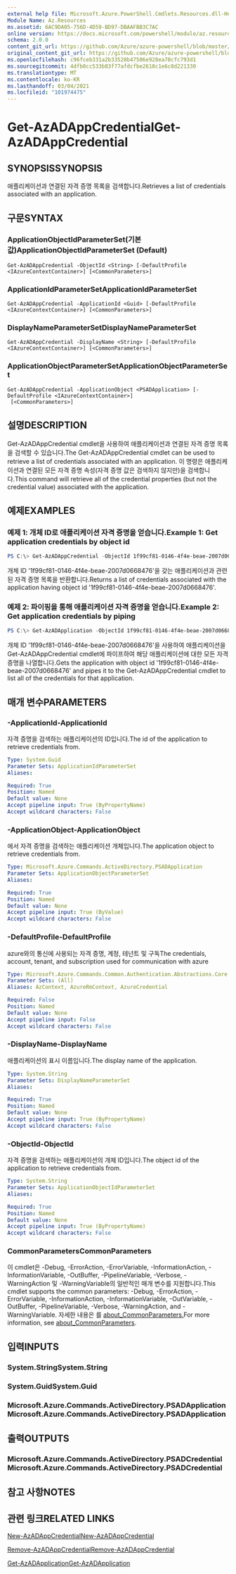 ```yaml
---
external help file: Microsoft.Azure.PowerShell.Cmdlets.Resources.dll-Help.xml
Module Name: Az.Resources
ms.assetid: 6AC9DA05-756D-4D59-BD97-DBAAFBB3C7AC
online version: https://docs.microsoft.com/powershell/module/az.resources/get-azadappcredential
schema: 2.0.0
content_git_url: https://github.com/Azure/azure-powershell/blob/master/src/Resources/Resources/help/Get-AzADAppCredential.md
original_content_git_url: https://github.com/Azure/azure-powershell/blob/master/src/Resources/Resources/help/Get-AzADAppCredential.md
ms.openlocfilehash: c96fceb331a2b33528b47506e928ea78cfc793d1
ms.sourcegitcommit: 4dfb0cc533b83f77afdcfbe2618c1e6c8d221330
ms.translationtype: MT
ms.contentlocale: ko-KR
ms.lasthandoff: 03/04/2021
ms.locfileid: "101974475"
---
```

# <span data-ttu-id="590b0-101">Get-AzADAppCredential</span><span class="sxs-lookup"><span data-stu-id="590b0-101">Get-AzADAppCredential</span></span>

## <span data-ttu-id="590b0-102">SYNOPSIS</span><span class="sxs-lookup"><span data-stu-id="590b0-102">SYNOPSIS</span></span>
<span data-ttu-id="590b0-103">애플리케이션과 연결된 자격 증명 목록을 검색합니다.</span><span class="sxs-lookup"><span data-stu-id="590b0-103">Retrieves a list of credentials associated with an application.</span></span>

## <span data-ttu-id="590b0-104">구문</span><span class="sxs-lookup"><span data-stu-id="590b0-104">SYNTAX</span></span>

### <span data-ttu-id="590b0-105">ApplicationObjectIdParameterSet(기본값)</span><span class="sxs-lookup"><span data-stu-id="590b0-105">ApplicationObjectIdParameterSet (Default)</span></span>
```
Get-AzADAppCredential -ObjectId <String> [-DefaultProfile <IAzureContextContainer>] [<CommonParameters>]
```

### <span data-ttu-id="590b0-106">ApplicationIdParameterSet</span><span class="sxs-lookup"><span data-stu-id="590b0-106">ApplicationIdParameterSet</span></span>
```
Get-AzADAppCredential -ApplicationId <Guid> [-DefaultProfile <IAzureContextContainer>] [<CommonParameters>]
```

### <span data-ttu-id="590b0-107">DisplayNameParameterSet</span><span class="sxs-lookup"><span data-stu-id="590b0-107">DisplayNameParameterSet</span></span>
```
Get-AzADAppCredential -DisplayName <String> [-DefaultProfile <IAzureContextContainer>] [<CommonParameters>]
```

### <span data-ttu-id="590b0-108">ApplicationObjectParameterSet</span><span class="sxs-lookup"><span data-stu-id="590b0-108">ApplicationObjectParameterSet</span></span>
```
Get-AzADAppCredential -ApplicationObject <PSADApplication> [-DefaultProfile <IAzureContextContainer>]
 [<CommonParameters>]
```

## <span data-ttu-id="590b0-109">설명</span><span class="sxs-lookup"><span data-stu-id="590b0-109">DESCRIPTION</span></span>
<span data-ttu-id="590b0-110">Get-AzADAppCredential cmdlet을 사용하여 애플리케이션과 연결된 자격 증명 목록을 검색할 수 있습니다.</span><span class="sxs-lookup"><span data-stu-id="590b0-110">The Get-AzADAppCredential cmdlet can be used to retrieve a list of credentials associated with an application.</span></span>
<span data-ttu-id="590b0-111">이 명령은 애플리케이션과 연결된 모든 자격 증명 속성(자격 증명 값은 검색하지 않지만)을 검색합니다.</span><span class="sxs-lookup"><span data-stu-id="590b0-111">This command will retrieve all of the credential properties (but not the credential value) associated with the application.</span></span>

## <span data-ttu-id="590b0-112">예제</span><span class="sxs-lookup"><span data-stu-id="590b0-112">EXAMPLES</span></span>

### <span data-ttu-id="590b0-113">예제 1: 개체 ID로 애플리케이션 자격 증명을 얻습니다.</span><span class="sxs-lookup"><span data-stu-id="590b0-113">Example 1: Get application credentials by object id</span></span>

```powershell
PS C:\> Get-AzADAppCredential -ObjectId 1f99cf81-0146-4f4e-beae-2007d0668476
```

<span data-ttu-id="590b0-114">개체 ID '1f99cf81-0146-4f4e-beae-2007d0668476'을 갖는 애플리케이션과 관련된 자격 증명 목록을 반환합니다.</span><span class="sxs-lookup"><span data-stu-id="590b0-114">Returns a list of credentials associated with the application having object id '1f99cf81-0146-4f4e-beae-2007d0668476'.</span></span>

### <span data-ttu-id="590b0-115">예제 2: 파이핑을 통해 애플리케이션 자격 증명을 얻습니다.</span><span class="sxs-lookup"><span data-stu-id="590b0-115">Example 2: Get application credentials by piping</span></span>

```powershell
PS C:\> Get-AzADApplication -ObjectId 1f99cf81-0146-4f4e-beae-2007d0668476 | Get-AzADAppCredential
```

<span data-ttu-id="590b0-116">개체 ID '1f99cf81-0146-4f4e-beae-2007d0668476'을 사용하여 애플리케이션을 Get-AzADAppCredential cmdlet에 파이프하여 해당 애플리케이션에 대한 모든 자격 증명을 나열합니다.</span><span class="sxs-lookup"><span data-stu-id="590b0-116">Gets the application with object id '1f99cf81-0146-4f4e-beae-2007d0668476' and pipes it to the Get-AzADAppCredential cmdlet to list all of the credentials for that application.</span></span>

## <span data-ttu-id="590b0-117">매개 변수</span><span class="sxs-lookup"><span data-stu-id="590b0-117">PARAMETERS</span></span>

### <span data-ttu-id="590b0-118">-ApplicationId</span><span class="sxs-lookup"><span data-stu-id="590b0-118">-ApplicationId</span></span>
<span data-ttu-id="590b0-119">자격 증명을 검색하는 애플리케이션의 ID입니다.</span><span class="sxs-lookup"><span data-stu-id="590b0-119">The id of the application to retrieve credentials from.</span></span>

```yaml
Type: System.Guid
Parameter Sets: ApplicationIdParameterSet
Aliases:

Required: True
Position: Named
Default value: None
Accept pipeline input: True (ByPropertyName)
Accept wildcard characters: False
```

### <span data-ttu-id="590b0-120">-ApplicationObject</span><span class="sxs-lookup"><span data-stu-id="590b0-120">-ApplicationObject</span></span>
<span data-ttu-id="590b0-121">에서 자격 증명을 검색하는 애플리케이션 개체입니다.</span><span class="sxs-lookup"><span data-stu-id="590b0-121">The application object to retrieve credentials from.</span></span>

```yaml
Type: Microsoft.Azure.Commands.ActiveDirectory.PSADApplication
Parameter Sets: ApplicationObjectParameterSet
Aliases:

Required: True
Position: Named
Default value: None
Accept pipeline input: True (ByValue)
Accept wildcard characters: False
```

### <span data-ttu-id="590b0-122">-DefaultProfile</span><span class="sxs-lookup"><span data-stu-id="590b0-122">-DefaultProfile</span></span>
<span data-ttu-id="590b0-123">azure와의 통신에 사용되는 자격 증명, 계정, 테넌트 및 구독</span><span class="sxs-lookup"><span data-stu-id="590b0-123">The credentials, account, tenant, and subscription used for communication with azure</span></span>

```yaml
Type: Microsoft.Azure.Commands.Common.Authentication.Abstractions.Core.IAzureContextContainer
Parameter Sets: (All)
Aliases: AzContext, AzureRmContext, AzureCredential

Required: False
Position: Named
Default value: None
Accept pipeline input: False
Accept wildcard characters: False
```

### <span data-ttu-id="590b0-124">-DisplayName</span><span class="sxs-lookup"><span data-stu-id="590b0-124">-DisplayName</span></span>
<span data-ttu-id="590b0-125">애플리케이션의 표시 이름입니다.</span><span class="sxs-lookup"><span data-stu-id="590b0-125">The display name of the application.</span></span>

```yaml
Type: System.String
Parameter Sets: DisplayNameParameterSet
Aliases:

Required: True
Position: Named
Default value: None
Accept pipeline input: True (ByPropertyName)
Accept wildcard characters: False
```

### <span data-ttu-id="590b0-126">-ObjectId</span><span class="sxs-lookup"><span data-stu-id="590b0-126">-ObjectId</span></span>
<span data-ttu-id="590b0-127">자격 증명을 검색하는 애플리케이션의 개체 ID입니다.</span><span class="sxs-lookup"><span data-stu-id="590b0-127">The object id of the application to retrieve credentials from.</span></span>

```yaml
Type: System.String
Parameter Sets: ApplicationObjectIdParameterSet
Aliases:

Required: True
Position: Named
Default value: None
Accept pipeline input: True (ByPropertyName)
Accept wildcard characters: False
```

### <span data-ttu-id="590b0-128">CommonParameters</span><span class="sxs-lookup"><span data-stu-id="590b0-128">CommonParameters</span></span>
<span data-ttu-id="590b0-129">이 cmdlet은 -Debug, -ErrorAction, -ErrorVariable, -InformationAction, -InformationVariable, -OutBuffer, -PipelineVariable, -Verbose, -WarningAction 및 -WarningVariable의 일반적인 매개 변수를 지원합니다.</span><span class="sxs-lookup"><span data-stu-id="590b0-129">This cmdlet supports the common parameters: -Debug, -ErrorAction, -ErrorVariable, -InformationAction, -InformationVariable, -OutVariable, -OutBuffer, -PipelineVariable, -Verbose, -WarningAction, and -WarningVariable.</span></span> <span data-ttu-id="590b0-130">자세한 내용은 를 [about_CommonParameters.](http://go.microsoft.com/fwlink/?LinkID=113216)</span><span class="sxs-lookup"><span data-stu-id="590b0-130">For more information, see [about_CommonParameters](http://go.microsoft.com/fwlink/?LinkID=113216).</span></span>

## <span data-ttu-id="590b0-131">입력</span><span class="sxs-lookup"><span data-stu-id="590b0-131">INPUTS</span></span>

### <span data-ttu-id="590b0-132">System.String</span><span class="sxs-lookup"><span data-stu-id="590b0-132">System.String</span></span>

### <span data-ttu-id="590b0-133">System.Guid</span><span class="sxs-lookup"><span data-stu-id="590b0-133">System.Guid</span></span>

### <span data-ttu-id="590b0-134">Microsoft.Azure.Commands.ActiveDirectory.PSADApplication</span><span class="sxs-lookup"><span data-stu-id="590b0-134">Microsoft.Azure.Commands.ActiveDirectory.PSADApplication</span></span>

## <span data-ttu-id="590b0-135">출력</span><span class="sxs-lookup"><span data-stu-id="590b0-135">OUTPUTS</span></span>

### <span data-ttu-id="590b0-136">Microsoft.Azure.Commands.ActiveDirectory.PSADCredential</span><span class="sxs-lookup"><span data-stu-id="590b0-136">Microsoft.Azure.Commands.ActiveDirectory.PSADCredential</span></span>

## <span data-ttu-id="590b0-137">참고 사항</span><span class="sxs-lookup"><span data-stu-id="590b0-137">NOTES</span></span>

## <span data-ttu-id="590b0-138">관련 링크</span><span class="sxs-lookup"><span data-stu-id="590b0-138">RELATED LINKS</span></span>

[<span data-ttu-id="590b0-139">New-AzADAppCredential</span><span class="sxs-lookup"><span data-stu-id="590b0-139">New-AzADAppCredential</span></span>](./New-AzADAppCredential.md)

[<span data-ttu-id="590b0-140">Remove-AzADAppCredential</span><span class="sxs-lookup"><span data-stu-id="590b0-140">Remove-AzADAppCredential</span></span>](./Remove-AzADAppCredential.md)

[<span data-ttu-id="590b0-141">Get-AzADApplication</span><span class="sxs-lookup"><span data-stu-id="590b0-141">Get-AzADApplication</span></span>](./Get-AzADApplication.md)

